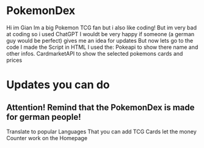 # PokemonDex
Hi im Gian 
Im a big Pokemon TCG fan but i also like coding! But im very bad at coding so i used ChatGPT
I wouldt be very happy if someone (a german guy would be perfect) gives me an idea for updates
But now lets go to the code
I made the Script in HTML 
I used the: Pokeapi to show there name and other infos.
            CardmarketAPI to show the selected pokemons cards and prices


# Updates you can do
Attention!
Remind that the PokemonDex is made for german people!
----------------------------------------------------
Translate to popular Languages
That you can add TCG Cards 
let the money Counter work on the Homepage
